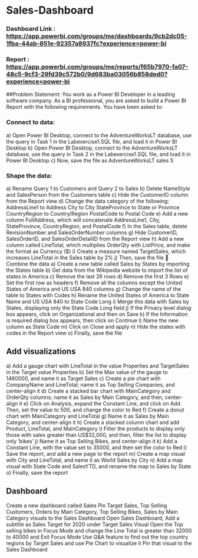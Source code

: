 # Sales-Dashboard

### Dashboard Link : https://app.powerbi.com/groups/me/dashboards/9cb2dc05-1fba-44ab-851e-92357a8937fc?experience=power-bi
### Report : https://app.powerbi.com/groups/me/reports/f65b7970-fa07-48c5-9cf3-29fd39c572b0/9d683ba03056b858ded0?experience=power-bi

##Problem Statement:
You work as a Power BI Developer in a leading software company. As a BI professional, you are asked to build a Power BI Report with the following requirements. You have been asked to:
### Connect to data:
a) Open Power BI Desktop, connect to the AdventureWorksLT database, use the query in Task 1 in the Labexercise1.SQL file, and load it in Power BI Desktop
b) Open Power BI Desktop, connect to the AdventureWorksLT database, use the query in Task 2 in the Labexercise1.SQL file, and load it in Power BI Desktop
c) Now, save the file as AdventureWorksLT sales 5
### Shape the data:
a) Rename Query 1 to Customers and Query 2 to Sales
b) Delete NameStyle and SalesPerson from the Customers table
c) Hide the CustomerID column from the Report view
d) Change the data category of the following:
AddressLine1 to Address
City to City
StateProvince to State or Province
CountryRegion to Country/Region
PostalCode to Postal Code
e) Add a new column FullAddress, which will concatenate AddressLine1, City, StateProvince, CountryRegion, and PostalCode
f) In the Sales table, delete RevisionNumber and SalesOrderNumber columns
g) Hide CustomerID, SalesOrderID, and SalesOrderDetailID from the Report view
h) Add a new column called LineTotal, which multiplies OrderQty with ListPrice, and make the format as Currency ($)
i) Create a measure named TargetSales, which increases LineTotal in the Sales table by 2%
j) Then, save the file
 Combine the data
a) Create a new table called Sales by States by importing the States table
b) Get data from the Wikipedia website to import the list of states in America
c) Remove the last 26 rows
d) Remove the first 3 Rows
e) Set the first row as headers
f) Remove all the columns except the United States of America and US USA 840 columns
g) Change the name of the table to States with Codes
h) Rename the United States of America to State Name and US USA 840 to State Code Long
i) Merge this data with Sales by States, displaying only the State Code Long field
j) If the Privacy level dialog box appears, click on Organizational and then on Save
k) If the Information is required dialog box appears, then click on Continue
l) Name the new column as State Code
m) Click on Close and apply
n) Hide the states with codes in the Report view
o) Finally, save the file
## Add visualizations
a) Add a gauge chart with LineTotal in the value Properties and TargetSales in the Target value Properties
b) Set the Max value of the gauge to 1460000, and name it as Target Sales
c) Create a pie chart with CompanyName and LineTotal; name it as Top Selling Companies, and center-align it
d) Create a stacked bar chart with MainCategory and OrderQty columns; name it as Sales by Main Category, and then, center-align it
e) Click on Analysis, expand the Constant Line, and click on Add. Then, set the value to 500, and change the color to Red
f) Create a donut chart with MainCategory and LineTotal
g) Name it as Sales by Main Category, and center-align it
h) Create a stacked column chart and add Product, LineTotal, and MainCategory
i) Filter the products to display only those with sales greater than US$32,000, and then, filter the list to display only ‘bikes’
j) Name it as Top Selling Bikes, and center-align it
k) Add a Constant Line, with the value set to 35000, and then set the color to Red
l) Save the report, and add a new page to the report
m) Create a map visual with City and LineTotal, and name it as World Sales by City
n) Add a map visual with State Code and SalesYTD, and rename the map to Sales by State
o) Finally, save the report

## Dashboard
Create a new dashboard called Sales
Pin Target Sales, Top Selling Customers, Orders by Main Category, Top Selling Bikes, Sales by Main Category visuals to the Sales Dashboard
Open Sales Dashboard, Add a subtitle as Sales Target for 2020 under Target Sales Visual
Open the Top selling bikes in Focus Mode and change the Line Total is greater than 32000 to 40000 and Exit Focus Mode
Use Q&A feature to find out the top country regions by Target Sales and use Pie Chart to visualize it
Pin that visual to the Sales Dashboard


